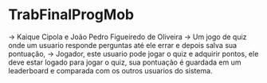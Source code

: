 # TrabFinalProgMob
-> Kaique Cipola e João Pedro Figueiredo de Oliveira
-> Um jogo de quiz onde um usuario responde perguntas até ele errar e depois salva sua pontuação,
-> Jogador, este usuario pode jogar o quiz e adquirir pontos, ele deve estar logado para jogar o quiz, sua pontuação é guardada em um leaderboard e comparada com os outros usuarios do sistema.
